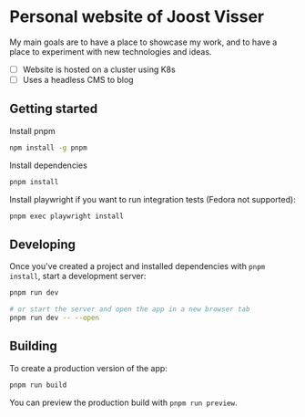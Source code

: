 # Personal website of Joost Visser

My main goals are to have a place to showcase my work, and to have a place to experiment
with new technologies and ideas.
- [ ] Website is hosted on a cluster using K8s
- [ ] Uses a headless CMS to blog

## Getting started

Install pnpm

```bash
npm install -g pnpm
```

Install dependencies

```bash
pnpm install
```

Install playwright if you want to run integration tests (Fedora not supported):

```bash
pnpm exec playwright install
```


## Developing

Once you've created a project and installed dependencies with `pnpm install`, start a development server:

```bash
pnpm run dev

# or start the server and open the app in a new browser tab
pnpm run dev -- --open
```

## Building

To create a production version of the app:

```bash
pnpm run build
```

You can preview the production build with `pnpm run preview`.
